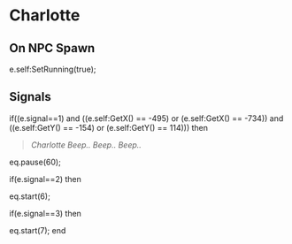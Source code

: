 # Charlotte


## On NPC Spawn

e.self:SetRunning(true);


## Signals

if((e.signal==1) and ((e.self:GetX() == -495) or (e.self:GetX() == -734)) and ((e.self:GetY() == -154) or (e.self:GetY() == 114))) then


>*Charlotte Beep.. Beep.. Beep..*


eq.pause(60);

if(e.signal==2) then


eq.start(6);

if(e.signal==3) then


eq.start(7);
end





